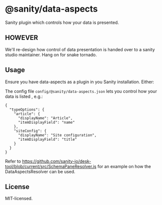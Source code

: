 # @sanity/data-aspects

Sanity plugin which controls how your data is presented.

## HOWEVER

We'll re-design how control of data presentation is handed over to a sanity studio maintainer. Hang on for snake tornado.


## Usage

Ensure you have data-aspects as a plugin in you Sanity installation. Either:

The config file `config/@sanity/data-aspects.json` lets you control how your data is listed , e.g.:

```
{
  "typeOptions": {
    "article": {
      "displayName": "Article",
      "itemDisplayField": "name"
    },
    "siteConfig": {
      "displayName": "Site configuration",
      "itemDisplayField": "title"
    }
  }
}
```

Refer to https://github.com/sanity-io/desk-tool/blob/current/src/SchemaPaneResolver.js for an example on how the DataAspectsResolver can be used.

## License

MIT-licensed.

